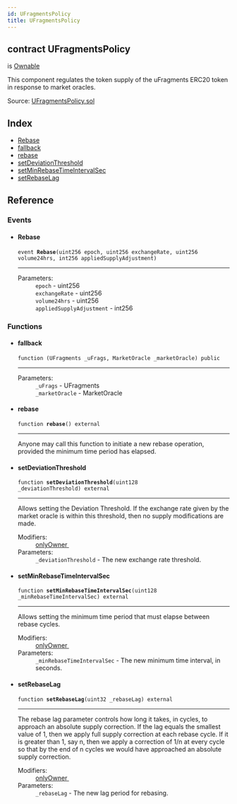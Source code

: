 ```yaml
---
id: UFragmentsPolicy
title: UFragmentsPolicy
---
```


<div class="contract-doc"><div class="contract"><h2 class="contract-header"><span class="contract-kind">contract</span> UFragmentsPolicy</h2><p class="base-contracts"><span>is</span> <a href="es_openzeppelin-solidity_contracts_ownership_Ownable.html">Ownable</a></p><p class="description">This component regulates the token supply of the uFragments ERC20 token in response to market oracles.</p><div class="source">Source: <a href="git+https://github.com/frgprotocol/uFragments/blob/v0.0.1/contracts/UFragmentsPolicy.sol" target="_blank">UFragmentsPolicy.sol</a></div></div><div class="index"><h2>Index</h2><ul><li><a href="UFragmentsPolicy.html#Rebase">Rebase</a></li><li><a href="UFragmentsPolicy.html#">fallback</a></li><li><a href="UFragmentsPolicy.html#rebase">rebase</a></li><li><a href="UFragmentsPolicy.html#setDeviationThreshold">setDeviationThreshold</a></li><li><a href="UFragmentsPolicy.html#setMinRebaseTimeIntervalSec">setMinRebaseTimeIntervalSec</a></li><li><a href="UFragmentsPolicy.html#setRebaseLag">setRebaseLag</a></li></ul></div><div class="reference"><h2>Reference</h2><div class="events"><h3>Events</h3><ul><li><div class="item event"><span id="Rebase" class="anchor-marker"></span><h4 class="name">Rebase</h4><div class="body"><code class="signature">event <strong>Rebase</strong><span>(uint256 epoch, uint256 exchangeRate, uint256 volume24hrs, int256 appliedSupplyAdjustment) </span></code><hr/><dl><dt><span class="label-parameters">Parameters:</span></dt><dd><div><code>epoch</code> - uint256</div><div><code>exchangeRate</code> - uint256</div><div><code>volume24hrs</code> - uint256</div><div><code>appliedSupplyAdjustment</code> - int256</div></dd></dl></div></div></li></ul></div><div class="functions"><h3>Functions</h3><ul><li><div class="item function"><span id="fallback" class="anchor-marker"></span><h4 class="name">fallback</h4><div class="body"><code class="signature">function <strong></strong><span>(UFragments _uFrags, MarketOracle _marketOracle) </span><span>public </span></code><hr/><dl><dt><span class="label-parameters">Parameters:</span></dt><dd><div><code>_uFrags</code> - UFragments</div><div><code>_marketOracle</code> - MarketOracle</div></dd></dl></div></div></li><li><div class="item function"><span id="rebase" class="anchor-marker"></span><h4 class="name">rebase</h4><div class="body"><code class="signature">function <strong>rebase</strong><span>() </span><span>external </span></code><hr/><div class="description"><p>Anyone may call this function to initiate a new rebase operation, provided the minimum time period has elapsed.</p></div></div></div></li><li><div class="item function"><span id="setDeviationThreshold" class="anchor-marker"></span><h4 class="name">setDeviationThreshold</h4><div class="body"><code class="signature">function <strong>setDeviationThreshold</strong><span>(uint128 _deviationThreshold) </span><span>external </span></code><hr/><div class="description"><p>Allows setting the Deviation Threshold. If the exchange rate given by the market oracle is within this threshold, then no supply modifications are made.</p></div><dl><dt><span class="label-modifiers">Modifiers:</span></dt><dd><a href="es_openzeppelin-solidity_contracts_ownership_Ownable.html#onlyOwner">onlyOwner </a></dd><dt><span class="label-parameters">Parameters:</span></dt><dd><div><code>_deviationThreshold</code> - The new exchange rate threshold.</div></dd></dl></div></div></li><li><div class="item function"><span id="setMinRebaseTimeIntervalSec" class="anchor-marker"></span><h4 class="name">setMinRebaseTimeIntervalSec</h4><div class="body"><code class="signature">function <strong>setMinRebaseTimeIntervalSec</strong><span>(uint128 _minRebaseTimeIntervalSec) </span><span>external </span></code><hr/><div class="description"><p>Allows setting the minimum time period that must elapse between rebase cycles.</p></div><dl><dt><span class="label-modifiers">Modifiers:</span></dt><dd><a href="es_openzeppelin-solidity_contracts_ownership_Ownable.html#onlyOwner">onlyOwner </a></dd><dt><span class="label-parameters">Parameters:</span></dt><dd><div><code>_minRebaseTimeIntervalSec</code> - The new minimum time interval, in seconds.</div></dd></dl></div></div></li><li><div class="item function"><span id="setRebaseLag" class="anchor-marker"></span><h4 class="name">setRebaseLag</h4><div class="body"><code class="signature">function <strong>setRebaseLag</strong><span>(uint32 _rebaseLag) </span><span>external </span></code><hr/><div class="description"><p>The rebase lag parameter controls how long it takes, in cycles, to approach an absolute supply correction. If the lag equals the smallest value of 1, then we apply full supply correction at each rebase cycle. If it is greater than 1, say n, then we apply a correction of 1/n at every cycle so that by the end of n cycles we would have approached an absolute supply correction.</p></div><dl><dt><span class="label-modifiers">Modifiers:</span></dt><dd><a href="es_openzeppelin-solidity_contracts_ownership_Ownable.html#onlyOwner">onlyOwner </a></dd><dt><span class="label-parameters">Parameters:</span></dt><dd><div><code>_rebaseLag</code> - The new lag period for rebasing.</div></dd></dl></div></div></li></ul></div></div></div>
